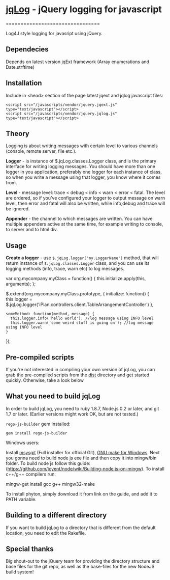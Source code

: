 # [jqLog]() - jQuery logging for javascript
================================

Log4J style logging for javasript using jQuery.

Dependecies
-------------------
Depends on latest version jqExt framework (Array enumerations and Date.strftime)


Installation
-------------------
Include in &lt;head&gt; section of the page latest jqext and jqlog javascript files:

    <script src="/javascripts/vendor/jquery.jqext.js" type="text/javascript"></script>
    <script src="/javascripts/vendor/jquery.jqlog.js" type="text/javascript"></script>


Theory
-------------------
Logging is about writing messages with certain level to various channels (console, remote server, file etc.).

**Logger** - is instance of $.jqLog.classes.Logger class, and is the primary interface for writing logging messages.
You should have more than one logger in you application, preferably one logger for each instance of class,
so when you write a message using that logger, you know where it comes from.

**Level** - message level: trace < debug < info < warn < error < fatal. The level are ordered, so if you've configured your logger to
output message on warn level, then error and fatal will also be written, while info,debug and trace will be ignored.

**Appender** - the channel to which messages are written. You can have multiple appenders active at the same time, for example writing
to console, to server and to html div.


Usage
-------------------

**Create a logger** - use `$.jqLog.logger('my.LoggerName')` method, that will return instance of `$.jqLog.classes.Logger` class, and you can use its logging methods (info, trace, warn etc) to log messages.

  var org.mycompany.myClass = function() {
    this.initialize.apply(this, arguments);
  };

  $.extend(org.mycompany.myClass.prototype, {
    initialize: function() {
      this.logger = $.jqLog.logger('iPlan.controllers.client.TableArrangementController')
    },

    someMethod: function(method, message) {
      this.logger.info('hello world'); //log message using INFO level
      this.logger.warn('some weird stuff is going on'); //log message using INFO level
    }
  });


Pre-compiled scripts
--------------------
If you're not interested in compiling your own version of jqLog, you can grab the pre-compiled scripts from the
[dist](https://github.com/alextk/jqLog/tree/master/dist/) directory and get started quickly. Otherwise, take a look below.


What you need to build jqLog
----------------------------
In order to build jqLog, you need to ruby 1.8.7, Node.js 0.2 or later, and git 1.7 or later.
(Earlier versions might work OK, but are not tested.)

`rego-js-builder` gem installed:

    gem install rego-js-builder


Windows users:

   Install [msysgit](https://code.google.com/p/msysgit/) (Full installer for official Git),
   [GNU make for Windows](http://gnuwin32.sourceforge.net/packages/make.htm).
   Next you gonna need to build node js exe file and then copy it into mingw/bin folder. To build node js follow this guide:
   (https://github.com/joyent/node/wiki/Building-node.js-on-mingw). To install c++/g++ compilers run:

   mingw-get install gcc g++ mingw32-make

   To install phyton, simply download it from link on the guide, and add it to PATH variable.


Building to a different directory
---------------------------------
If you want to build jqLog to a directory that is different from the default location, you need to edit the Rakefile.

Special thanks
--------------
Big shout-out to the jQuery team for providing the directory structure and base files for the git repo, as well as the base-files for the new NodeJS build system!